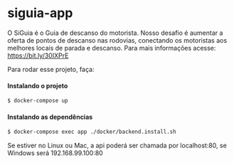 # siguia-app

O SiGuia é o Guia de descanso do motorista. Nosso desafio é aumentar a oferta de pontos de descanso nas rodovias, conectando os motoristas aos melhores locais de parada e descanso. Para mais informações acesse: https://bit.ly/30IXPrE

Para rodar esse projeto, faça:

#### Instalando o projeto
```bash
$ docker-compose up
```

#### Instalando as dependências
```bash
$ docker-compose exec app ./docker/backend.install.sh
```

Se estiver no Linux ou Mac, a api poderá ser chamada por localhost:80, se Windows será 192.168.99.100:80
